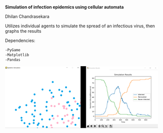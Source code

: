 **Simulation of infection epidemics using cellular automata**

Dhilan Chandrasekara

Utilizes individual agents to simulate the spread of an infectious virus, then graphs the results

Dependencies:

	-PyGame
	-Matplotlib
	-Pandas

![alt text](https://raw.githubusercontent.com/chandrasekara/Agent-Based-Epidemic-Simulation/dev/static/grah3.png "Logo Title Text 1")


